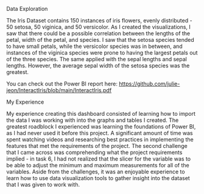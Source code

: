 Data Exploration

The Iris Dataset contains 150 instances of iris flowers, evenly distributed - 50 setosa, 50 viginica, and 50 versicolor. As I created the visualizations, I saw that there could be a possible correlation between the lengths of the petal, width of the petal, and species. I saw that the setosa species tended to have small petals, while the versicolor species was in between, and instances of the viginica species were prone to having the largest petals out of the three species. The same applied with the sepal lengths and sepal lengths. However, the average sepal width of the setosa species was the greatest. 

You can check out the Power BI report here: https://github.com/julie-jeon/InteractIris/blob/main/InteractIris.pdf

My Experience

My experience creating this dashboard consisted of learning how to import the data I was working with into the graphs and tables I created. The greatest roadblock I experienced was learning the foundations of Power BI, as I had never used it before this project. A significant amount of time was spent watching videos and researching best practices in implementing the features that met the requirements of the project. The second challenge that I came across was comprehending what the project requirements implied - in task 6, I had not realized that the slicer for the variable was to be able to adjust the minimum and maximum measurements for all of the variables. Aside from the challenges, it was an enjoyable experience to learn how to use data visualization tools to gather insight into the dataset that I was given to work with.
